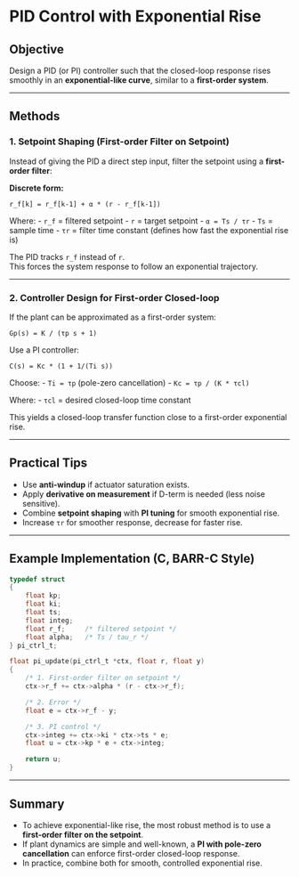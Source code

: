 # PID Control with Exponential Rise

## Objective

Design a PID (or PI) controller such that the closed-loop response rises
smoothly in an **exponential-like curve**, similar to a **first-order
system**.

------------------------------------------------------------------------

## Methods

### 1. Setpoint Shaping (First-order Filter on Setpoint)

Instead of giving the PID a direct step input, filter the setpoint using
a **first-order filter**:

**Discrete form:**

    r_f[k] = r_f[k-1] + α * (r - r_f[k-1])

Where: - `r_f` = filtered setpoint - `r` = target setpoint -
`α = Ts / τr` - `Ts` = sample time - `τr` = filter time constant
(defines how fast the exponential rise is)

The PID tracks `r_f` instead of `r`.\
This forces the system response to follow an exponential trajectory.

------------------------------------------------------------------------

### 2. Controller Design for First-order Closed-loop

If the plant can be approximated as a first-order system:

    Gp(s) = K / (τp s + 1)

Use a PI controller:

    C(s) = Kc * (1 + 1/(Ti s))

Choose: - `Ti = τp` (pole-zero cancellation) - `Kc = τp / (K * τcl)`

Where: - `τcl` = desired closed-loop time constant

This yields a closed-loop transfer function close to a first-order
exponential rise.

------------------------------------------------------------------------

## Practical Tips

-   Use **anti-windup** if actuator saturation exists.
-   Apply **derivative on measurement** if D-term is needed (less noise
    sensitive).
-   Combine **setpoint shaping** with **PI tuning** for smooth
    exponential rise.
-   Increase `τr` for smoother response, decrease for faster rise.

------------------------------------------------------------------------

## Example Implementation (C, BARR-C Style)

``` c
typedef struct
{
    float kp;
    float ki;
    float ts;
    float integ;
    float r_f;     /* filtered setpoint */
    float alpha;   /* Ts / tau_r */
} pi_ctrl_t;

float pi_update(pi_ctrl_t *ctx, float r, float y)
{
    /* 1. First-order filter on setpoint */
    ctx->r_f += ctx->alpha * (r - ctx->r_f);

    /* 2. Error */
    float e = ctx->r_f - y;

    /* 3. PI control */
    ctx->integ += ctx->ki * ctx->ts * e;
    float u = ctx->kp * e + ctx->integ;

    return u;
}
```

------------------------------------------------------------------------

## Summary

-   To achieve exponential-like rise, the most robust method is to use a
    **first-order filter on the setpoint**.
-   If plant dynamics are simple and well-known, a **PI with pole-zero
    cancellation** can enforce first-order closed-loop response.
-   In practice, combine both for smooth, controlled exponential rise.
